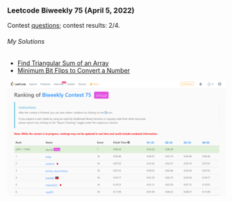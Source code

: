 ### Leetcode Biweekly 75 (April 5, 2022)
Contest [questions](https://leetcode.com/contest/biweekly-contest-75/ 'Link to Contest Questions'); 
contest results: 2/4.

###### My Solutions
* [Find Triangular Sum of an Array](https://github.com/ez2rok/coding-contests/blob/main/week_012/leetcode_biweekly_75/find_triangular_sum_of_an_array.py)
* [Minimum Bit Flips to Convert a Number](https://github.com/ez2rok/coding-contests/blob/main/week_012/leetcode_biweekly_75/minimum_bit_flips_to_convert_a_number.py)

<img src="leetcode_biweekly_75.png" alt="Screenshot of my contest results." width="800"/>

